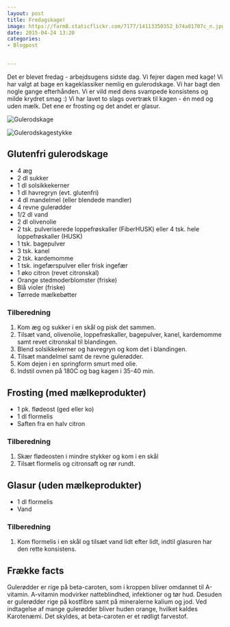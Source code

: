 ```yaml
---
layout: post
title: Fredagskage!
image: https://farm8.staticflickr.com/7177/14113350352_b74a01707c_n.jpg
date: 2015-04-24 13:20
categories:
- Blogpost


---
```

Det er blevet fredag - arbejdsugens sidste dag. Vi fejrer dagen med kage! Vi har valgt at bage en kageklassiker nemlig en gulerodskage. Vi har bagt den nogle gange efterhånden. Vi er vild med dens svampede konsistens og milde krydret smag :) Vi har lavet to slags overtræk til kagen - én med og uden mælk. Det ene er frosting og det andet er glasur.

![Gulerodskage](https://farm8.staticflickr.com/7177/14113350352_b74a01707c_z.jpg)

![Gulerodskagestykke](https://farm3.staticflickr.com/2926/13929763719_f8ebb61e73_o.png)


## Glutenfri gulerodskage
- 4 æg
- 2 dl sukker
- 1 dl solsikkekerner
- 1 dl havregryn (evt. glutenfri)
- 4 dl mandelmel (eller blendede mandler)
- 4 revne gulerødder
- 1/2 dl vand
- 2 dl olivenolie
- 2 tsk. pulveriserede loppefrøskaller (FiberHUSK) eller 4 tsk. hele loppefrøskaller (HUSK)
- 1 tsk. bagepulver
- 3 tsk. kanel
- 2 tsk. kardemomme
- 1 tsk. ingefærspulver eller frisk ingefær
- 1 øko citron (revet citronskal)
- Orange stedmoderblomster (friske)
- Blå violer (friske)
- Tørrede mælkebøtter

### Tilberedning
1. Kom æg og sukker i en skål og pisk det sammen. 
2. Tilsæt vand, olivenolie, loppefrøskaller, bagepulver, kanel, kardemomme samt revet citronskal til blandingen. 
3. Blend solsikkekerner og havregryn og kom det i blandingen. 
4. Tilsæt mandelmel samt de revne gulerødder.
5. Kom dejen i en springform smurt med olie.
6. Indstil ovnen på 180C og bag kagen i 35-40 min.

## Frosting (med mælkeprodukter)
- 1 pk. flødeost (ged eller ko)
- 1 dl flormelis
- Saften fra en halv citron


### Tilberedning
1. Skær flødeosten i mindre stykker og kom i en skål
2. Tilsæt flormelis og citronsaft og rør rundt.

## Glasur (uden mælkeprodukter)
- 1 dl flormelis
- Vand


### Tilberedning
1. Kom flormelis i en skål og tilsæt vand lidt efter lidt, indtil glasuren har den rette konsistens.


## Frække facts
Gulerødder er rige på beta-caroten, som i kroppen bliver omdannet til A-vitamin. A-vitamin modvirker natteblindhed, infektioner og tør hud. Desuden er gulerødder rige på kostfibre samt på mineralerne kalium og jod. Ved indtagelse af mange gulerødder bliver huden orange, hvilket kaldes Karotenæmi. Det skyldes, at beta-caroten er et rødligt farvestof.